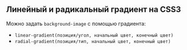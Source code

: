 ## Линейный и радикальный градиент на CSS3

Можно задать `background-image` с помощью градиента:
* `linear-gradient(позиция/угол, начальный цвет, конечный цвет)`
* `radial-gradient(позиция/тип, начальный цвет, конечный цвет)`
